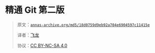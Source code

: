 # 精通 Git 第二版

> 原文：[`annas-archive.org/md5/18d0759d9eb92a704e6904597c11415e`](https://annas-archive.org/md5/18d0759d9eb92a704e6904597c11415e)
> 
> 译者：[飞龙](https://github.com/wizardforcel)
> 
> 协议：[CC BY-NC-SA 4.0](http://creativecommons.org/licenses/by-nc-sa/4.0/)